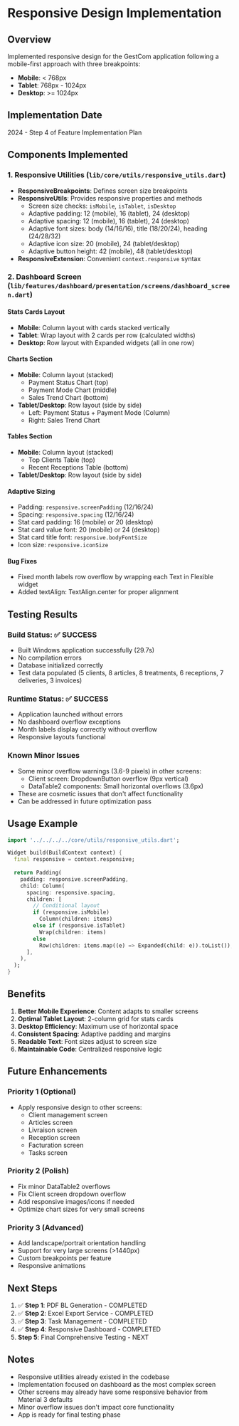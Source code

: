 # Responsive Design Implementation

## Overview
Implemented responsive design for the GestCom application following a mobile-first approach with three breakpoints:
- **Mobile**: < 768px
- **Tablet**: 768px - 1024px  
- **Desktop**: >= 1024px

## Implementation Date
2024 - Step 4 of Feature Implementation Plan

## Components Implemented

### 1. Responsive Utilities (`lib/core/utils/responsive_utils.dart`)
- **ResponsiveBreakpoints**: Defines screen size breakpoints
- **ResponsiveUtils**: Provides responsive properties and methods
  - Screen size checks: `isMobile`, `isTablet`, `isDesktop`
  - Adaptive padding: 12 (mobile), 16 (tablet), 24 (desktop)
  - Adaptive spacing: 12 (mobile), 16 (tablet), 24 (desktop)
  - Adaptive font sizes: body (14/16/16), title (18/20/24), heading (24/28/32)
  - Adaptive icon size: 20 (mobile), 24 (tablet/desktop)
  - Adaptive button height: 42 (mobile), 48 (tablet/desktop)
- **ResponsiveExtension**: Convenient `context.responsive` syntax

### 2. Dashboard Screen (`lib/features/dashboard/presentation/screens/dashboard_screen.dart`)

#### Stats Cards Layout
- **Mobile**: Column layout with cards stacked vertically
- **Tablet**: Wrap layout with 2 cards per row (calculated widths)
- **Desktop**: Row layout with Expanded widgets (all in one row)

#### Charts Section
- **Mobile**: Column layout (stacked)
  - Payment Status Chart (top)
  - Payment Mode Chart (middle)
  - Sales Trend Chart (bottom)
- **Tablet/Desktop**: Row layout (side by side)
  - Left: Payment Status + Payment Mode (Column)
  - Right: Sales Trend Chart

#### Tables Section
- **Mobile**: Column layout (stacked)
  - Top Clients Table (top)
  - Recent Receptions Table (bottom)
- **Tablet/Desktop**: Row layout (side by side)

#### Adaptive Sizing
- Padding: `responsive.screenPadding` (12/16/24)
- Spacing: `responsive.spacing` (12/16/24)
- Stat card padding: 16 (mobile) or 20 (desktop)
- Stat card value font: 20 (mobile) or 24 (desktop)
- Stat card title font: `responsive.bodyFontSize`
- Icon size: `responsive.iconSize`

#### Bug Fixes
- Fixed month labels row overflow by wrapping each Text in Flexible widget
- Added textAlign: TextAlign.center for proper alignment

## Testing Results

### Build Status: ✅ SUCCESS
- Built Windows application successfully (29.7s)
- No compilation errors
- Database initialized correctly
- Test data populated (5 clients, 8 articles, 8 treatments, 6 receptions, 7 deliveries, 3 invoices)

### Runtime Status: ✅ SUCCESS  
- Application launched without errors
- No dashboard overflow exceptions
- Month labels display correctly without overflow
- Responsive layouts functional

### Known Minor Issues
- Some minor overflow warnings (3.6-9 pixels) in other screens:
  - Client screen: DropdownButton overflow (9px vertical)
  - DataTable2 components: Small horizontal overflows (3.6px)
- These are cosmetic issues that don't affect functionality
- Can be addressed in future optimization pass

## Usage Example

```dart
import '../../../../core/utils/responsive_utils.dart';

Widget build(BuildContext context) {
  final responsive = context.responsive;
  
  return Padding(
    padding: responsive.screenPadding,
    child: Column(
      spacing: responsive.spacing,
      children: [
        // Conditional layout
        if (responsive.isMobile)
          Column(children: items)
        else if (responsive.isTablet)
          Wrap(children: items)
        else
          Row(children: items.map((e) => Expanded(child: e)).toList()),
      ],
    ),
  );
}
```

## Benefits

1. **Better Mobile Experience**: Content adapts to smaller screens
2. **Optimal Tablet Layout**: 2-column grid for stats cards
3. **Desktop Efficiency**: Maximum use of horizontal space
4. **Consistent Spacing**: Adaptive padding and margins
5. **Readable Text**: Font sizes adjust to screen size
6. **Maintainable Code**: Centralized responsive logic

## Future Enhancements

### Priority 1 (Optional)
- Apply responsive design to other screens:
  - Client management screen
  - Articles screen
  - Livraison screen
  - Reception screen
  - Facturation screen
  - Tasks screen

### Priority 2 (Polish)
- Fix minor DataTable2 overflows
- Fix Client screen dropdown overflow
- Add responsive images/icons if needed
- Optimize chart sizes for very small screens

### Priority 3 (Advanced)
- Add landscape/portrait orientation handling
- Support for very large screens (>1440px)
- Custom breakpoints per feature
- Responsive animations

## Next Steps

1. ✅ **Step 1**: PDF BL Generation - COMPLETED
2. ✅ **Step 2**: Excel Export Service - COMPLETED  
3. ✅ **Step 3**: Task Management - COMPLETED
4. ✅ **Step 4**: Responsive Dashboard - COMPLETED
5. **Step 5**: Final Comprehensive Testing - NEXT

## Notes

- Responsive utilities already existed in the codebase
- Implementation focused on dashboard as the most complex screen
- Other screens may already have some responsive behavior from Material 3 defaults
- Minor overflow issues don't impact core functionality
- App is ready for final testing phase
